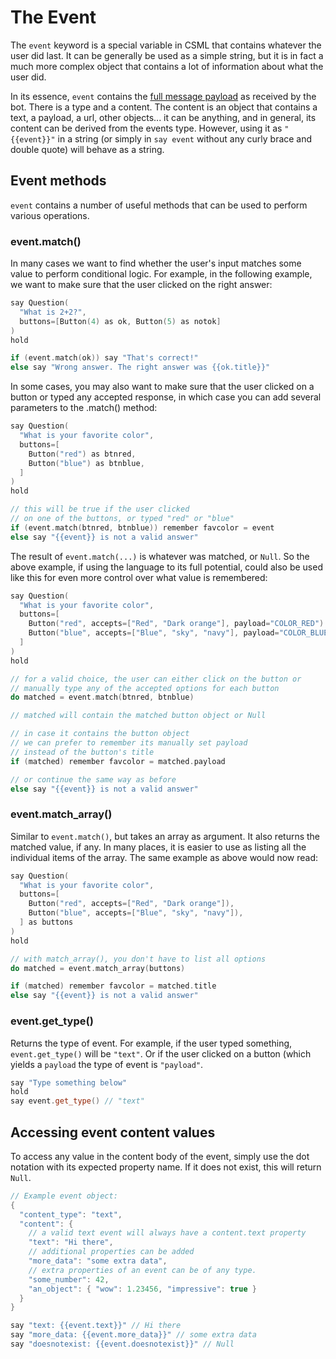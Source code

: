 # The Event

The `event` keyword is a special variable in CSML that contains whatever the user did last. It can be generally be used as a simple string, but it is in fact a much more complex object that contains a lot of information about what the user did.

In its essence, `event` contains the [full message payload](sending-receiving-messages/message-payloads.md) as received by the bot. There is a type and a content. The content is an object that contains a text, a payload, a url, other objects... it can be anything, and in general, its content can be derived from the events type. However, using it as `"{{event}}"` in a string \(or simply in `say event` without any curly brace and double quote\) will behave as a string.

## Event methods

`event` contains a number of useful methods that can be used to perform various operations.

### event.match\(\)

In many cases we want to find whether the user's input matches some value to perform conditional logic. For example, in the following example, we want to make sure that the user clicked on the right answer:

```cpp
say Question(
  "What is 2+2?",
  buttons=[Button(4) as ok, Button(5) as notok]
)
hold

if (event.match(ok)) say "That's correct!"
else say "Wrong answer. The right answer was {{ok.title}}"
```

In some cases, you may also want to make sure that the user clicked on a button or typed any accepted response, in which case you can add several parameters to the .match\(\) method:

```cpp
say Question(
  "What is your favorite color",
  buttons=[
    Button("red") as btnred,
    Button("blue") as btnblue,
  ]
)
hold

// this will be true if the user clicked
// on one of the buttons, or typed "red" or "blue"
if (event.match(btnred, btnblue)) remember favcolor = event
else say "{{event}} is not a valid answer"

```

The result of `event.match(...)` is whatever was matched, or `Null`. So the above example, if using the language to its full potential, could also be used like this for even more control over what value is remembered:

```cpp
say Question(
  "What is your favorite color",
  buttons=[
    Button("red", accepts=["Red", "Dark orange"], payload="COLOR_RED") as btnred,
    Button("blue", accepts=["Blue", "sky", "navy"], payload="COLOR_BLUE") as btnblue,
  ]
)
hold

// for a valid choice, the user can either click on the button or 
// manually type any of the accepted options for each button
do matched = event.match(btnred, btnblue)

// matched will contain the matched button object or Null

// in case it contains the button object
// we can prefer to remember its manually set payload
// instead of the button's title
if (matched) remember favcolor = matched.payload

// or continue the same way as before
else say "{{event}} is not a valid answer"
```

### event.match\_array\(\)

Similar to `event.match()`, but takes an array as argument. It also returns the matched value, if any. In many places, it is easier to use as listing all the individual items of the array. The same example as above would now read:

```cpp
say Question(
  "What is your favorite color",
  buttons=[
    Button("red", accepts=["Red", "Dark orange"]),
    Button("blue", accepts=["Blue", "sky", "navy"]),
  ] as buttons
)
hold

// with match_array(), you don't have to list all options
do matched = event.match_array(buttons)

if (matched) remember favcolor = matched.title
else say "{{event}} is not a valid answer"
```

### event.get\_type\(\)

Returns the type of event. For example, if the user typed something, `event.get_type()` will be `"text"`. Or if the user clicked on a button \(which yields a `payload` the type of event is `"payload"`.

```cpp
say "Type something below"
hold
say event.get_type() // "text"
```

## Accessing event content values

To access any value in the content body of the event, simply use the dot notation with its expected property name. If it does not exist, this will return `Null`.

```cpp
// Example event object:
{
  "content_type": "text",
  "content": {
    // a valid text event will always have a content.text property
    "text": "Hi there", 
    // additional properties can be added
    "more_data": "some extra data",
    // extra properties of an event can be of any type.
    "some_number": 42,
    "an_object": { "wow": 1.23456, "impressive": true }
  }
}

say "text: {{event.text}}" // Hi there
say "more_data: {{event.more_data}}" // some extra data
say "doesnotexist: {{event.doesnotexist}}" // Null
```



